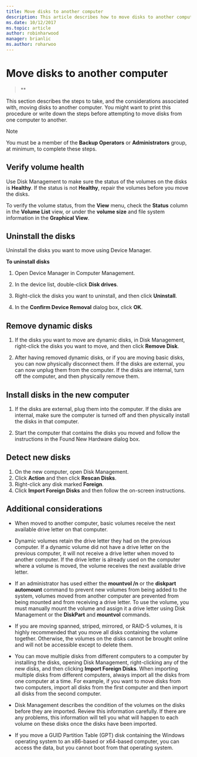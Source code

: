 ```yaml
---
title: Move disks to another computer
description: This article describes how to move disks to another computer
ms.date: 10/12/2017
ms.topic: article
author: robinharwood
manager: brianlic
ms.author: roharwoo
---
```


# Move disks to another computer

> **

This section describes the steps to take, and the considerations associated with, moving disks to another computer. You might want to print this procedure or write down the steps before attempting to move disks from one computer to another.

> [!NOTE]
> You must be a member of the **Backup Operators** or **Administrators** group, at minimum, to complete these steps.

## Verify volume health

Use Disk Management to make sure the status of the volumes on the disks is **Healthy**. If the status is not **Healthy**, repair the volumes before you move the disks.

To verify the volume status, from the **View** menu, check the **Status** column in the **Volume List** view, or under the **volume size** and file system information in the **Graphical View**.

## Uninstall the disks

Uninstall the disks you want to move using Device Manager.

**To uninstall disks**

1.  Open Device Manager in Computer Management.

2.  In the device list, double-click **Disk drives**.

3.  Right-click the disks you want to uninstall, and then click **Uninstall**.

4.  In the **Confirm Device Removal** dialog box, click **OK**.

## Remove dynamic disks

1. If the disks you want to move are dynamic disks, in Disk Management, right-click the disks you want to move, and then click **Remove Disk**.

2. After having removed dynamic disks, or if you are moving basic disks, you can now physically disconnect them. If the disks are external, you can now unplug them from the computer. If the disks are internal, turn off the computer, and then physically remove them.

## Install disks in the new computer

1. If the disks are external, plug them into the computer. If the disks are internal, make sure the computer is turned off and then physically install the disks in that computer.

2. Start the computer that contains the disks you moved and follow the instructions in the Found New Hardware dialog box.

## Detect new disks

1. On the new computer, open Disk Management.
2. Click **Action** and then click **Rescan Disks**.
3. Right-click any disk marked **Foreign**.
4. Click **Import Foreign Disks** and then follow the on-screen instructions.

## Additional considerations

-   When moved to another computer, basic volumes receive the next available drive letter on that computer.
-   Dynamic volumes retain the drive letter they had on the previous computer. If a dynamic volume did not have a drive letter on the previous computer, it will not receive a drive letter when moved to another computer. If the drive letter is already used on the computer where a volume is moved, the volume receives the next available drive letter.

-   If an administrator has used either the **mountvol /n** or the **diskpart automount** command to prevent new volumes from being added to the system, volumes moved from another computer are prevented from being mounted and from receiving a drive letter. To use the volume, you must manually mount the volume and assign it a drive letter using Disk Management or the **DiskPart** and **mountvol** commands.

-   If you are moving spanned, striped, mirrored, or RAID-5 volumes, it is highly recommended that you move all disks containing the volume together. Otherwise, the volumes on the disks cannot be brought online and will not be accessible except to delete them.

-   You can move multiple disks from different computers to a computer by installing the disks, opening Disk Management, right-clicking any of the new disks, and then clicking **Import Foreign Disks**. When importing multiple disks from different computers, always import all the disks from one computer at a time. For example, if you want to move disks from two computers, import all disks from the first computer and then import all disks from the second computer.

-   Disk Management describes the condition of the volumes on the disks before they are imported. Review this information carefully. If there are any problems, this information will tell you what will happen to each volume on these disks once the disks have been imported.

-   If you move a GUID Partition Table (GPT) disk containing the Windows operating system to an x86-based or x64-based computer, you can access the data, but you cannot boot from that operating system.
